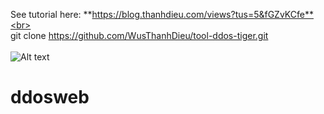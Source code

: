 See tutorial here: **https://blog.thanhdieu.com/views?tus=5&fGZvKCfe**<br><br>
git clone https://github.com/WusThanhDieu/tool-ddos-tiger.git<br><br>
<img
  src="https://i.imgur.com/P5vPHUM.jpg"
  alt="Alt text"
  title="Optional title"
  style="display: inline-block; margin: 0 auto; max-width: 300px">
# ddosweb
